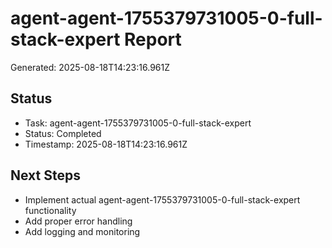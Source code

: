 # agent-agent-1755379731005-0-full-stack-expert Report

Generated: 2025-08-18T14:23:16.961Z

## Status
- Task: agent-agent-1755379731005-0-full-stack-expert
- Status: Completed
- Timestamp: 2025-08-18T14:23:16.961Z

## Next Steps
- Implement actual agent-agent-1755379731005-0-full-stack-expert functionality
- Add proper error handling
- Add logging and monitoring
